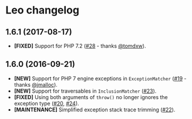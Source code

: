 # Leo changelog

## 1.6.1 (2017-08-17)

- **[FIXED]** Support for PHP 7.2 ([#28] - thanks [@tomdxw]).

[#28]: https://github.com/peridot-php/leo/pull/28
[@tomdxw]:  https://github.com/tomdxw

## 1.6.0 (2016-09-21)

- **[NEW]** Support for PHP 7 engine exceptions in `ExceptionMatcher`
  ([#19] - thanks [@jmalloc]).
- **[NEW]** Support for traversables in `InclusionMatcher` ([#23]).
- **[FIXED]** Using both arguments of `throw()` no longer ignores the exception
  type ([#20], [#24]).
- **[MAINTENANCE]** Simplified exception stack trace trimming ([#22]).

[#19]: https://github.com/peridot-php/leo/pull/19
[#20]: https://github.com/peridot-php/leo/issues/20
[#22]: https://github.com/peridot-php/leo/pull/22
[#23]: https://github.com/peridot-php/leo/pull/23
[#24]: https://github.com/peridot-php/leo/pull/24
[@jmalloc]: https://github.com/jmalloc
